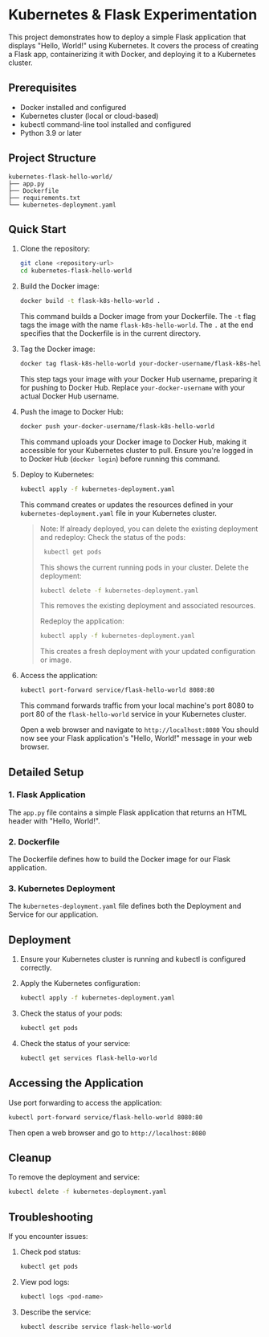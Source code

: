 # Kubernetes & Flask Experimentation

This project demonstrates how to deploy a simple Flask application that displays "Hello, World!" using Kubernetes. It covers the process of creating a Flask app, containerizing it with Docker, and deploying it to a Kubernetes cluster.

## Prerequisites

- Docker installed and configured
- Kubernetes cluster (local or cloud-based)
- kubectl command-line tool installed and configured
- Python 3.9 or later

## Project Structure

```plaintext
kubernetes-flask-hello-world/
├── app.py
├── Dockerfile
├── requirements.txt
└── kubernetes-deployment.yaml
```

## Quick Start

1. Clone the repository:

   ```bash
   git clone <repository-url>
   cd kubernetes-flask-hello-world
   ```

2. Build the Docker image:

   ```bash
   docker build -t flask-k8s-hello-world .
   ```

   This command builds a Docker image from your Dockerfile. The `-t` flag tags the image with the name `flask-k8s-hello-world`. The `.` at the end specifies that the Dockerfile is in the current directory.

3. Tag the Docker image:

   ```bash
   docker tag flask-k8s-hello-world your-docker-username/flask-k8s-hello-world
   ```

   This step tags your image with your Docker Hub username, preparing it for pushing to Docker Hub. Replace `your-docker-username` with your actual Docker Hub username.

4. Push the image to Docker Hub:

   ```bash
   docker push your-docker-username/flask-k8s-hello-world
   ```

   This command uploads your Docker image to Docker Hub, making it accessible for your Kubernetes cluster to pull. Ensure you're logged in to Docker Hub (`docker login`) before running this command.

5. Deploy to Kubernetes:

   ```bash
   kubectl apply -f kubernetes-deployment.yaml
   ```

   This command creates or updates the resources defined in your `kubernetes-deployment.yaml` file in your Kubernetes cluster.

   > Note: If already deployed, you can delete the existing deployment and redeploy:
   > Check the status of the pods:
   >
   > ```bash
   >  kubectl get pods
   > ```
   >
   > This shows the current running pods in your cluster.
   > Delete the deployment:
   >
   > ```bash
   > kubectl delete -f kubernetes-deployment.yaml
   > ```
   >
   > This removes the existing deployment and associated resources.
   >
   > Redeploy the application:
   >
   > ```bash
   > kubectl apply -f kubernetes-deployment.yaml
   > ```
   >
   > This creates a fresh deployment with your updated configuration or image.

6. Access the application:

   ```bash
   kubectl port-forward service/flask-hello-world 8080:80
   ```

   This command forwards traffic from your local machine's port 8080 to port 80 of the `flask-hello-world` service in your Kubernetes cluster.

   Open a web browser and navigate to `http://localhost:8080`
   You should now see your Flask application's "Hello, World!" message in your web browser.

## Detailed Setup

### 1. Flask Application

The `app.py` file contains a simple Flask application that returns an HTML header with "Hello, World!".

### 2. Dockerfile

The Dockerfile defines how to build the Docker image for our Flask application.

### 3. Kubernetes Deployment

The `kubernetes-deployment.yaml` file defines both the Deployment and Service for our application.

## Deployment

1. Ensure your Kubernetes cluster is running and kubectl is configured correctly.

2. Apply the Kubernetes configuration:

   ```bash
   kubectl apply -f kubernetes-deployment.yaml
   ```

3. Check the status of your pods:

   ```bash
   kubectl get pods
   ```

4. Check the status of your service:

   ```bash
   kubectl get services flask-hello-world
   ```

## Accessing the Application

Use port forwarding to access the application:

```bash
kubectl port-forward service/flask-hello-world 8080:80
```

Then open a web browser and go to `http://localhost:8080`

## Cleanup

To remove the deployment and service:

```bash
kubectl delete -f kubernetes-deployment.yaml
```

## Troubleshooting

If you encounter issues:

1. Check pod status:

   ```bash
   kubectl get pods
   ```

2. View pod logs:

   ```bash
   kubectl logs <pod-name>
   ```

3. Describe the service:

   ```bash
   kubectl describe service flask-hello-world
   ```
